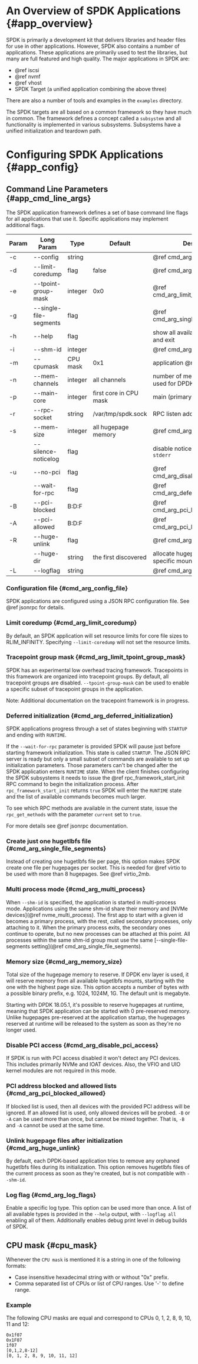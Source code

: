 
# An Overview of SPDK Applications {#app_overview}

SPDK is primarily a development kit that delivers libraries and header files for
use in other applications. However, SPDK also contains a number of applications.
These applications are primarily used to test the libraries, but many are full
featured and high quality. The major applications in SPDK are:

- @ref iscsi
- @ref nvmf
- @ref vhost
- SPDK Target (a unified application combining the above three)

There are also a number of tools and examples in the `examples` directory.

The SPDK targets are all based on a common framework so they have much in
common. The framework defines a concept called a `subsystem` and all
functionality is implemented in various subsystems. Subsystems have a unified
initialization and teardown path.

# Configuring SPDK Applications {#app_config}

## Command Line Parameters {#app_cmd_line_args}

The SPDK application framework defines a set of base command line flags for all
applications that use it. Specific applications may implement additional flags.

Param    | Long Param             | Type     | Default                | Description
-------- | ---------------------- | -------- | ---------------------- | -----------
-c       | --config               | string   |                        | @ref cmd_arg_config_file
-d       | --limit-coredump       | flag     | false                  | @ref cmd_arg_limit_coredump
-e       | --tpoint-group-mask    | integer  | 0x0                    | @ref cmd_arg_limit_tpoint_group_mask
-g       | --single-file-segments | flag     |                        | @ref cmd_arg_single_file_segments
-h       | --help                 | flag     |                        | show all available parameters and exit
-i       | --shm-id               | integer  |                        | @ref cmd_arg_multi_process
-m       | --cpumask              | CPU mask | 0x1                    | application @ref cpu_mask
-n       | --mem-channels         | integer  | all channels           | number of memory channels used for DPDK
-p       | --main-core            | integer  | first core in CPU mask | main (primary) core for DPDK
-r       | --rpc-socket           | string   | /var/tmp/spdk.sock     | RPC listen address
-s       | --mem-size             | integer  | all hugepage memory    | @ref cmd_arg_memory_size
|        | --silence-noticelog    | flag     |                        | disable notice level logging to `stderr`
-u       | --no-pci               | flag     |                        | @ref cmd_arg_disable_pci_access.
|        | --wait-for-rpc         | flag     |                        | @ref cmd_arg_deferred_initialization
-B       | --pci-blocked          | B:D:F    |                        | @ref cmd_arg_pci_blocked_allowed.
-A       | --pci-allowed          | B:D:F    |                        | @ref cmd_arg_pci_blocked_allowed.
-R       | --huge-unlink          | flag     |                        | @ref cmd_arg_huge_unlink
|        | --huge-dir             | string   | the first discovered   | allocate hugepages from a specific mount
-L       | --logflag              | string   |                        | @ref cmd_arg_log_flags

### Configuration file {#cmd_arg_config_file}

SPDK applications are configured using a JSON RPC configuration file.
See @ref jsonrpc for details.

### Limit coredump {#cmd_arg_limit_coredump}

By default, an SPDK application will set resource limits for core file sizes
to RLIM_INFINITY.  Specifying `--limit-coredump` will not set the resource limits.

### Tracepoint group mask {#cmd_arg_limit_tpoint_group_mask}

SPDK has an experimental low overhead tracing framework.  Tracepoints in this
framework are organized into tracepoint groups.  By default, all tracepoint
groups are disabled.  `--tpoint-group-mask` can be used to enable a specific
subset of tracepoint groups in the application.

Note: Additional documentation on the tracepoint framework is in progress.

### Deferred initialization {#cmd_arg_deferred_initialization}

SPDK applications progress through a set of states beginning with `STARTUP` and
ending with `RUNTIME`.

If the `--wait-for-rpc` parameter is provided SPDK will pause just before starting
framework initialization. This state is called `STARTUP`. The JSON RPC server is
ready but only a small subset of commands are available to set up initialization
parameters. Those parameters can't be changed after the SPDK application enters
`RUNTIME` state. When the client finishes configuring the SPDK subsystems it
needs to issue the @ref rpc_framework_start_init RPC command to begin the
initialization process. After `rpc_framework_start_init` returns `true` SPDK
will enter the `RUNTIME` state and the list of available commands becomes much
larger.

To see which RPC methods are available in the current state, issue the
`rpc_get_methods` with the parameter `current` set to `true`.

For more details see @ref jsonrpc documentation.

### Create just one hugetlbfs file {#cmd_arg_single_file_segments}

Instead of creating one hugetlbfs file per page, this option makes SPDK create
one file per hugepages per socket. This is needed for @ref virtio to be used
with more than 8 hugepages. See @ref virtio_2mb.

### Multi process mode {#cmd_arg_multi_process}

When `--shm-id` is specified, the application is started in multi-process mode.
Applications using the same shm-id share their memory and
[NVMe devices](@ref nvme_multi_process). The first app to start with a given id
becomes a primary process, with the rest, called secondary processes, only
attaching to it. When the primary process exits, the secondary ones continue to
operate, but no new processes can be attached at this point. All processes within
the same shm-id group must use the same
[--single-file-segments setting](@ref cmd_arg_single_file_segments).

### Memory size {#cmd_arg_memory_size}

Total size of the hugepage memory to reserve. If DPDK env layer is used, it will
reserve memory from all available hugetlbfs mounts, starting with the one with
the highest page size. This option accepts a number of bytes with a possible
binary prefix, e.g. 1024, 1024M, 1G. The default unit is megabyte.

Starting with DPDK 18.05.1, it's possible to reserve hugepages at runtime, meaning
that SPDK application can be started with 0 pre-reserved memory. Unlike hugepages
pre-reserved at the application startup, the hugepages reserved at runtime will be
released to the system as soon as they're no longer used.

### Disable PCI access {#cmd_arg_disable_pci_access}

If SPDK is run with PCI access disabled it won't detect any PCI devices. This
includes primarily NVMe and IOAT devices. Also, the VFIO and UIO kernel modules
are not required in this mode.

### PCI address blocked and allowed lists {#cmd_arg_pci_blocked_allowed}

If blocked list is used, then all devices with the provided PCI address will be
ignored. If an allowed list is used, only allowed devices will be probed.
`-B` or `-A` can be used more than once, but cannot be mixed together. That is,
`-B` and `-A` cannot be used at the same time.

### Unlink hugepage files after initialization {#cmd_arg_huge_unlink}

By default, each DPDK-based application tries to remove any orphaned hugetlbfs
files during its initialization. This option removes hugetlbfs files of the current
process as soon as they're created, but is not compatible with `--shm-id`.

### Log flag {#cmd_arg_log_flags}

Enable a specific log type. This option can be used more than once. A list of
all available types is provided in the `--help` output, with `--logflag all`
enabling all of them. Additionally enables debug print level in debug builds of SPDK.

## CPU mask {#cpu_mask}

Whenever the `CPU mask` is mentioned it is a string in one of the following formats:

- Case insensitive hexadecimal string with or without "0x" prefix.
- Comma separated list of CPUs or list of CPU ranges. Use '-' to define range.

### Example

The following CPU masks are equal and correspond to CPUs 0, 1, 2, 8, 9, 10, 11 and 12:

~~~
0x1f07
0x1F07
1f07
[0,1,2,8-12]
[0, 1, 2, 8, 9, 10, 11, 12]
~~~
